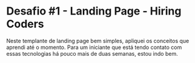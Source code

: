 # Desafio #1 - Landing Page - Hiring Coders 
Neste templante de landing page bem simples, apliquei os conceitos que aprendi até o momento.
Para um iniciante que está tendo contato com essas tecnologias há pouco mais de duas semanas, estou indo bem. 
